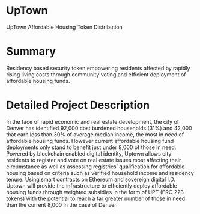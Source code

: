 # UpTown
UpTown Affordable Housing Token Distribution

# Summary
Residency based security token empowering residents affected by rapidly rising living costs through community voting and efficient deployment of affordable housing funds.

# Detailed Project Description
In the face of rapid economic and real estate development, the city of Denver has identified 92,000 cost burdened households (31%) and 42,000 that earn less than 30% of average median income, the most in need of affordable housing funds. However current affordable housing fund deployments only stand to benefit just under 8,000 of those in need. Powered by blockchain enabled digital identity, Uptown allows city residents to register and vote on real estate issues most affecting their circumstance as well as assessing registries’ qualification for affordable housing based on criteria such as verified household income and residency tenure. Using smart contracts on Ethereum and sovereign digital I.D. Uptown will provide the infrastructure to efficiently deploy affordable housing funds through weighted subsidies in the form of UPT (ERC 223 tokens) with the potential to reach a far greater number of those in need than the current 8,000 in the case of Denver.
